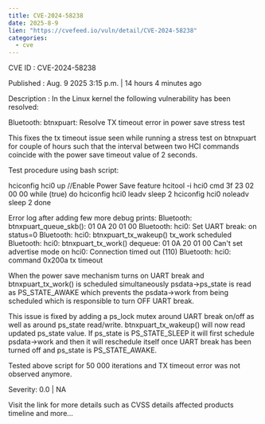 ```yaml
--- 
title: CVE-2024-58238
date: 2025-8-9
lien: "https://cvefeed.io/vuln/detail/CVE-2024-58238"
categories:
  - cve
---
```


CVE ID : CVE-2024-58238

Published :  Aug. 9
2025
3:15 p.m. | 14 hours
4 minutes ago

Description : In the Linux kernel
the following vulnerability has been resolved:

Bluetooth: btnxpuart: Resolve TX timeout error in power save stress test

This fixes the tx timeout issue seen while running a stress test on
btnxpuart for couple of hours
such that the interval between two HCI
commands coincide with the power save timeout value of 2 seconds.

Test procedure using bash script:

hciconfig hci0 up
//Enable Power Save feature
hcitool -i hci0 cmd 3f 23 02 00 00
while (true)
do
    hciconfig hci0 leadv
    sleep 2
    hciconfig hci0 noleadv
    sleep 2
done

Error log
after adding few more debug prints:
Bluetooth: btnxpuart_queue_skb(): 01 0A 20 01 00
Bluetooth: hci0: Set UART break: on
status=0
Bluetooth: hci0: btnxpuart_tx_wakeup() tx_work scheduled
Bluetooth: hci0: btnxpuart_tx_work() dequeue: 01 0A 20 01 00
Can't set advertise mode on hci0: Connection timed out (110)
Bluetooth: hci0: command 0x200a tx timeout

When the power save mechanism turns on UART break
and btnxpuart_tx_work()
is scheduled simultaneously
psdata->ps_state is read as PS_STATE_AWAKE
which prevents the psdata->work from being scheduled
which is responsible
to turn OFF UART break.

This issue is fixed by adding a ps_lock mutex around UART break on/off as
well as around ps_state read/write.
btnxpuart_tx_wakeup() will now read updated ps_state value. If ps_state is
PS_STATE_SLEEP
it will first schedule psdata->work
and then it will
reschedule itself once UART break has been turned off and ps_state is
PS_STATE_AWAKE.

Tested above script for 50
000 iterations and TX timeout error was not
observed anymore.

Severity: 0.0 | NA

Visit the link for more details
such as CVSS details
affected products
timeline
and more...

